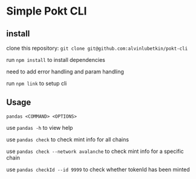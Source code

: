 # Simple Pokt CLI

## install

clone this repository: `git clone git@github.com:alvinlubetkin/pokt-cli`

run `npm install` to install dependencies

need to add error handling and param handling

run `npm link` to setup cli

## Usage

`pandas <COMMAND> <OPTIONS>`

use `pandas -h` to view help

use `pandas check` to check mint info for all chains

use `pandas check --network avalanche` to check mint info for a specific chain

use `pandas checkId --id 9999` to check whether tokenId has been minted
